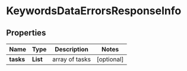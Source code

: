 # KeywordsDataErrorsResponseInfo


## Properties

| Name | Type | Description | Notes |
|------------ | ------------- | ------------- | -------------|
**tasks** | **List<KeywordsDataErrorsTaskInfo>** | array of tasks |[optional]|
